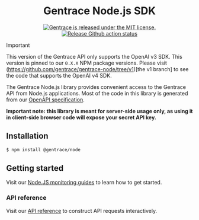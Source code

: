 
<!-- TEXT_SECTION:header:START -->
<h1 align="center">
Gentrace Node.js SDK
</h1>
<p align="center">
  <a href="https://github.com/gentrace/gentrace-node/blob/master/LICENSE">
    <img src="https://img.shields.io/badge/license-MIT-blue.svg" alt="Gentrace is released under the MIT license." />
  </a>
  <a href="https://github.com/gentrace/gentrace-node/actions/workflows/release-please.yaml">
    <img src="https://github.com/gentrace/gentrace-node/actions/workflows/release-please.yaml/badge.svg" alt="Release Github action status" />
  </a>
</p>
<!-- TEXT_SECTION:header:END -->

> [!IMPORTANT]
> This version of the Gentrace API only supports the OpenAI v3 SDK. This version is pinned to our `0.X.X` NPM package versions. Please visit (https://github.com/gentrace/gentrace-node/tree/v1)[the v1 branch] to see the code that supports the OpenAI v4 SDK.

The Gentrace Node.js library provides convenient access to the Gentrace API from Node.js applications. Most of the code in this library is generated from our [OpenAPI specification](https://github.com/gentrace/gentrace-openapi).

**Important note: this library is meant for server-side usage only, as using it in client-side browser code will expose your secret API key.**

## Installation

```bash
$ npm install @gentrace/node
```

## Getting started

Visit our [Node.JS monitoring guides](https://docs.gentrace.ai/docs/typescript-nodejs-sdk) to learn how to get started.

### API reference 

Visit our [API reference](https://docs.gentrace.ai/reference/post_pipeline-run) to construct API requests interactively.

